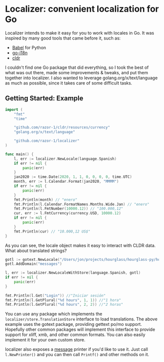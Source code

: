 # Localizer: convenient localization for Go

Localizer intends to make it easy for you to work with locales in Go. It was inspired by 
many good tools that came before it, such as:
* [Babel](http://babel.pocoo.org/) for Python
* [go-i18n](https://github.com/nicksnyder/go-i18n) 
* [cldr](https://github.com/theplant/cldr)

I couldn't find one Go package that did everything, so I took the best of what was out there, made some
improvements & tweaks, and put them together into localizer. I also wanted to leverage golang.org/x/text/language 
as much as possible, since it takes care of some difficult tasks. 

## Getting Started: Example
```go
import (
    "fmt"
	"time"

	"github.com/razor-1/cldr/resources/currency"
	"golang.org/x/text/language"

	"github.com/razor-1/localizer"
)

func main() {
    l, err := localizer.NewLocale(language.Spanish)
    if err != nil {
        panic(err)
    }
    jan2020 := time.Date(2020, 1, 1, 0, 0, 0, 0, time.UTC)
    month, err := l.Calendar.Format(jan2020, "MMMM")
    if err != nil {
        panic(err)
    }
    fmt.Println(month) // "enero"
    fmt.Println(l.Calendar.FormatNames.Months.Wide.Jan) // "enero"
    fmt.Println(l.FmtNumber(10000.12)) // "100.000,12"
    cur, err := l.FmtCurrency(currency.USD, 10000.12)
    if err != nil {
        panic(err)
    }
    fmt.Println(cur) // "10.000,12 US$"
}
```

As you can see, the locale object makes it easy to interact with CLDR data. What about translated strings?
```go
gotl := gotext.NewLocale("/Users/jon/projects/hourglass/hourglass-py/hourglass/translations", "es")
gotl.AddDomain("messages")

l, err := localizer.NewLocaleWithStore(language.Spanish, gotl)
if err != nil {
	panic(err)
}
    
fmt.Println(l.Get("Login")) //"Iniciar sesión"
fmt.Println(l.GetPlural("%d hours", 1, 1)) //"1 hora" 
fmt.Println(l.GetPlural("%d hours", 2, 2)) //"2 horas"
```

You can use any package which implements the `localizer/store.TranslationStore` interface to load translations. The above
example uses the gotext package, providing gettext po/mo support. Hopefully other common packages will implement this
interface to provide support for xliff, xmb, and other common formats. You can also easily implement it for your own
custom store.

localizer also exposes a [message](https://godoc.org/golang.org/x/text/message) printer if you'd like to use it. 
Just call `l.NewPrinter()` and you can then call `Printf()` and other methods on it.